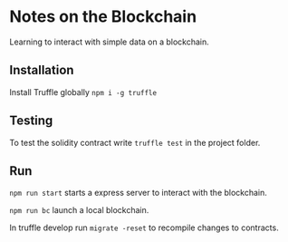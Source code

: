 # Notes on the Blockchain

Learning to interact with simple data on a blockchain. 

## Installation

Install Truffle globally ```npm i -g truffle```

## Testing

To test the solidity contract write `truffle test` in the project folder.

## Run
`npm run start` starts a express server to interact with the blockchain.

`npm run bc` launch a local blockchain.

In truffle develop run ```migrate -reset``` to recompile changes to contracts.
